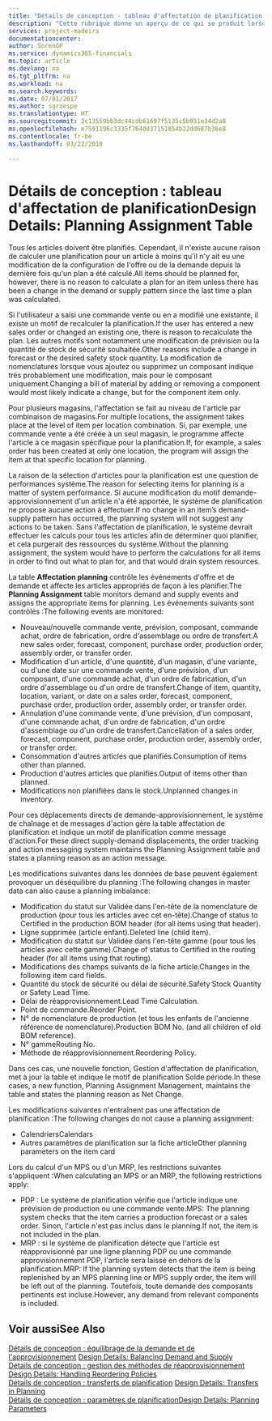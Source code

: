 ```yaml
---
title: "Détails de conception - tableau d'affectation de planification | Microsoft Docs"
description: "Cette rubrique donne un aperçu de ce qui se produit lorsque vous modifiez la planification d'un article."
services: project-madeira
documentationcenter: 
author: SorenGP
ms.service: dynamics365-financials
ms.topic: article
ms.devlang: na
ms.tgt_pltfrm: na
ms.workload: na
ms.search.keywords: 
ms.date: 07/01/2017
ms.author: sgroespe
ms.translationtype: HT
ms.sourcegitcommit: 2c13559bb3dc44cdb61697f5135c5b931e34d2a8
ms.openlocfilehash: e7591196c3335f7640d37151054b22dd687b36e8
ms.contentlocale: fr-be
ms.lasthandoff: 03/22/2018

---
```

# <a name="design-details-planning-assignment-table"></a><span data-ttu-id="ed330-103">Détails de conception : tableau d'affectation de planification</span><span class="sxs-lookup"><span data-stu-id="ed330-103">Design Details: Planning Assignment Table</span></span>
<span data-ttu-id="ed330-104">Tous les articles doivent être planifiés. Cependant, il n'existe aucune raison de calculer une planification pour un article à moins qu'il n'y ait eu une modification de la configuration de l'offre ou de la demande depuis la dernière fois qu'un plan a été calculé.</span><span class="sxs-lookup"><span data-stu-id="ed330-104">All items should be planned for, however, there is no reason to calculate a plan for an item unless there has been a change in the demand or supply pattern since the last time a plan was calculated.</span></span>  
  
<span data-ttu-id="ed330-105">Si l'utilisateur a saisi une commande vente ou en a modifié une existante, il existe un motif de recalculer la planification.</span><span class="sxs-lookup"><span data-stu-id="ed330-105">If the user has entered a new sales order or changed an existing one, there is reason to recalculate the plan.</span></span> <span data-ttu-id="ed330-106">Les autres motifs sont notamment une modification de prévision ou la quantité de stock de sécurité souhaitée.</span><span class="sxs-lookup"><span data-stu-id="ed330-106">Other reasons include a change in forecast or the desired safety stock quantity.</span></span> <span data-ttu-id="ed330-107">La modification de nomenclatures lorsque vous ajoutez ou supprimez un composant indique très probablement une modification, mais pour le composant uniquement.</span><span class="sxs-lookup"><span data-stu-id="ed330-107">Changing a bill of material by adding or removing a component would most likely indicate a change, but for the component item only.</span></span>  
  
<span data-ttu-id="ed330-108">Pour plusieurs magasins, l'affectation se fait au niveau de l'article par combinaison de magasins.</span><span class="sxs-lookup"><span data-stu-id="ed330-108">For multiple locations, the assignment takes place at the level of item per location combination.</span></span> <span data-ttu-id="ed330-109">Si, par exemple, une commande vente a été créée à un seul magasin, le programme affecte l'article à ce magasin spécifique pour la planification.</span><span class="sxs-lookup"><span data-stu-id="ed330-109">If, for example, a sales order has been created at only one location, the program will assign the item at that specific location for planning.</span></span>  
  
<span data-ttu-id="ed330-110">La raison de la sélection d'articles pour la planification est une question de performances système.</span><span class="sxs-lookup"><span data-stu-id="ed330-110">The reason for selecting items for planning is a matter of system performance.</span></span> <span data-ttu-id="ed330-111">Si aucune modification du motif demande-approvisionnement d'un article n'a été apportée, le système de planification ne propose aucune action à effectuer.</span><span class="sxs-lookup"><span data-stu-id="ed330-111">If no change in an item’s demand-supply pattern has occurred, the planning system will not suggest any actions to be taken.</span></span> <span data-ttu-id="ed330-112">Sans l'affectation de planification, le système devrait effectuer les calculs pour tous les articles afin de déterminer quoi planifier, et cela purgerait des ressources du système.</span><span class="sxs-lookup"><span data-stu-id="ed330-112">Without the planning assignment, the system would have to perform the calculations for all items in order to find out what to plan for, and that would drain system resources.</span></span>  
  
<span data-ttu-id="ed330-113">La table **Affectation planning** contrôle les événements d'offre et de demande et affecte les articles appropriés de façon à les planifier.</span><span class="sxs-lookup"><span data-stu-id="ed330-113">The **Planning Assignment** table monitors demand and supply events and assigns the appropriate items for planning.</span></span> <span data-ttu-id="ed330-114">Les événements suivants sont contrôlés :</span><span class="sxs-lookup"><span data-stu-id="ed330-114">The following events are monitored:</span></span>  
  
* <span data-ttu-id="ed330-115">Nouveau/nouvelle commande vente, prévision, composant, commande achat, ordre de fabrication, ordre d'assemblage ou ordre de transfert.</span><span class="sxs-lookup"><span data-stu-id="ed330-115">A new sales order, forecast, component, purchase order, production order, assembly order, or transfer order.</span></span>  
* <span data-ttu-id="ed330-116">Modification d'un article, d'une quantité, d'un magasin, d'une variante, ou d'une date sur une commande vente, d'une prévision, d'un composant, d'une commande achat, d'un ordre de fabrication, d'un ordre d'assemblage ou d'un ordre de transfert.</span><span class="sxs-lookup"><span data-stu-id="ed330-116">Change of item, quantity, location, variant, or date on a sales order, forecast, component, purchase order, production order, assembly order, or transfer order.</span></span>  
* <span data-ttu-id="ed330-117">Annulation d'une commande vente, d'une prévision, d'un composant, d'une commande achat, d'un ordre de fabrication, d'un ordre d'assemblage ou d'un ordre de transfert.</span><span class="sxs-lookup"><span data-stu-id="ed330-117">Cancellation of a sales order, forecast, component, purchase order, production order, assembly order, or transfer order.</span></span>  
* <span data-ttu-id="ed330-118">Consommation d'autres articles que planifiés.</span><span class="sxs-lookup"><span data-stu-id="ed330-118">Consumption of items other than planned.</span></span>  
* <span data-ttu-id="ed330-119">Production d'autres articles que planifiés.</span><span class="sxs-lookup"><span data-stu-id="ed330-119">Output of items other than planned.</span></span>  
* <span data-ttu-id="ed330-120">Modifications non planifiées dans le stock.</span><span class="sxs-lookup"><span data-stu-id="ed330-120">Unplanned changes in inventory.</span></span>  
  
<span data-ttu-id="ed330-121">Pour ces déplacements directs de demande-approvisionnement, le système de chaînage et de messages d'action gère la table affectation de planification et indique un motif de planification comme message d'action.</span><span class="sxs-lookup"><span data-stu-id="ed330-121">For these direct supply-demand displacements, the order tracking and action messaging system maintains the Planning Assignment table and states a planning reason as an action message.</span></span>  
  
<span data-ttu-id="ed330-122">Les modifications suivantes dans les données de base peuvent également provoquer un déséquilibre du planning :</span><span class="sxs-lookup"><span data-stu-id="ed330-122">The following changes in master data can also cause a planning imbalance:</span></span>  
  
* <span data-ttu-id="ed330-123">Modification du statut sur Validée dans l'en-tête de la nomenclature de production (pour tous les articles avec cet en-tête).</span><span class="sxs-lookup"><span data-stu-id="ed330-123">Change of status to Certified in the production BOM header (for all items using that header).</span></span>  
* <span data-ttu-id="ed330-124">Ligne supprimée (article enfant).</span><span class="sxs-lookup"><span data-stu-id="ed330-124">Deleted line (child item).</span></span>  
* <span data-ttu-id="ed330-125">Modification du statut sur Validée dans l'en-tête gamme (pour tous les articles avec cette gamme).</span><span class="sxs-lookup"><span data-stu-id="ed330-125">Change of status to Certified in the routing header (for all items using that routing).</span></span>  
* <span data-ttu-id="ed330-126">Modifications des champs suivants de la fiche article.</span><span class="sxs-lookup"><span data-stu-id="ed330-126">Changes in the following item card fields.</span></span>  
* <span data-ttu-id="ed330-127">Quantité du stock de sécurité ou délai de sécurité.</span><span class="sxs-lookup"><span data-stu-id="ed330-127">Safety Stock Quantity or Safety Lead Time.</span></span>  
* <span data-ttu-id="ed330-128">Délai de réapprovisionnement.</span><span class="sxs-lookup"><span data-stu-id="ed330-128">Lead Time Calculation.</span></span>  
* <span data-ttu-id="ed330-129">Point de commande.</span><span class="sxs-lookup"><span data-stu-id="ed330-129">Reorder Point.</span></span>  
* <span data-ttu-id="ed330-130">N° de nomenclature de production (et tous les enfants de l'ancienne référence de nomenclature).</span><span class="sxs-lookup"><span data-stu-id="ed330-130">Production BOM No. (and all children of old BOM reference).</span></span>  
* <span data-ttu-id="ed330-131">N° gamme</span><span class="sxs-lookup"><span data-stu-id="ed330-131">Routing No.</span></span>  
* <span data-ttu-id="ed330-132">Méthode de réapprovisionnement.</span><span class="sxs-lookup"><span data-stu-id="ed330-132">Reordering Policy.</span></span>  
  
<span data-ttu-id="ed330-133">Dans ces cas, une nouvelle fonction, Gestion d'affectation de planification, met à jour la table et indique le motif de planification Solde période.</span><span class="sxs-lookup"><span data-stu-id="ed330-133">In these cases, a new function, Planning Assignment Management, maintains the table and states the planning reason as Net Change.</span></span>  
  
<span data-ttu-id="ed330-134">Les modifications suivantes n'entraînent pas une affectation de planification :</span><span class="sxs-lookup"><span data-stu-id="ed330-134">The following changes do not cause a planning assignment:</span></span>  
  
* <span data-ttu-id="ed330-135">Calendriers</span><span class="sxs-lookup"><span data-stu-id="ed330-135">Calendars</span></span>  
* <span data-ttu-id="ed330-136">Autres paramètres de planification sur la fiche article</span><span class="sxs-lookup"><span data-stu-id="ed330-136">Other planning parameters on the item card</span></span>  
  
<span data-ttu-id="ed330-137">Lors du calcul d'un MPS ou d'un MRP, les restrictions suivantes s'appliquent :</span><span class="sxs-lookup"><span data-stu-id="ed330-137">When calculating an MPS or an MRP, the following restrictions apply:</span></span>  
  
* <span data-ttu-id="ed330-138">PDP : Le système de planification vérifie que l'article indique une prévision de production ou une commande vente.</span><span class="sxs-lookup"><span data-stu-id="ed330-138">MPS: The planning system checks that the item carries a production forecast or a sales order.</span></span> <span data-ttu-id="ed330-139">Sinon, l'article n'est pas inclus dans le planning.</span><span class="sxs-lookup"><span data-stu-id="ed330-139">If not, the item is not included in the plan.</span></span>  
* <span data-ttu-id="ed330-140">MRP : si le système de planification détecte que l'article est réapprovisionné par une ligne planning PDP ou une commande approvisionnement PDP, l'article sera laissé en dehors de la planification.</span><span class="sxs-lookup"><span data-stu-id="ed330-140">MRP: If the planning system detects that the item is being replenished by an MPS planning line or MPS supply order, the item will be left out of the planning.</span></span> <span data-ttu-id="ed330-141">Toutefois, toute demande des composants pertinents est incluse.</span><span class="sxs-lookup"><span data-stu-id="ed330-141">However, any demand from relevant components is included.</span></span>  
  
## <a name="see-also"></a><span data-ttu-id="ed330-142">Voir aussi</span><span class="sxs-lookup"><span data-stu-id="ed330-142">See Also</span></span>  
<span data-ttu-id="ed330-143">[Détails de conception : équilibrage de la demande et de l'approvisionnement](design-details-balancing-demand-and-supply.md) </span><span class="sxs-lookup"><span data-stu-id="ed330-143">[Design Details: Balancing Demand and Supply](design-details-balancing-demand-and-supply.md) </span></span>  
<span data-ttu-id="ed330-144">[Détails de conception : gestion des méthodes de réapprovisionnement](design-details-handling-reordering-policies.md) </span><span class="sxs-lookup"><span data-stu-id="ed330-144">[Design Details: Handling Reordering Policies](design-details-handling-reordering-policies.md) </span></span>  
<span data-ttu-id="ed330-145">[Détails de conception : transferts de planification](design-details-transfers-in-planning.md) </span><span class="sxs-lookup"><span data-stu-id="ed330-145">[Design Details: Transfers in Planning](design-details-transfers-in-planning.md) </span></span>  
[<span data-ttu-id="ed330-146">Détails de conception : paramètres de planification</span><span class="sxs-lookup"><span data-stu-id="ed330-146">Design Details: Planning Parameters</span></span>](design-details-planning-parameters.md)  

